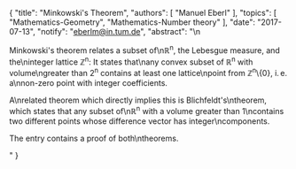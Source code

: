 {
    "title": "Minkowski's Theorem",
    "authors": [
        "Manuel Eberl"
    ],
    "topics": [
        "Mathematics-Geometry",
        "Mathematics-Number theory"
    ],
    "date": "2017-07-13",
    "notify": "eberlm@in.tum.de",
    "abstract": "\n<p>Minkowski's theorem relates a subset of\n&#8477;<sup>n</sup>, the Lebesgue measure, and the\ninteger lattice &#8484;<sup>n</sup>: It states that\nany convex subset of &#8477;<sup>n</sup> with volume\ngreater than 2<sup>n</sup> contains at least one lattice\npoint from &#8484;<sup>n</sup>\\{0}, i.&thinsp;e. a\nnon-zero point with integer coefficients.</p>  <p>A\nrelated theorem which directly implies this is Blichfeldt's\ntheorem, which states that any subset of\n&#8477;<sup>n</sup> with a volume greater than 1\ncontains two different points whose difference vector has integer\ncomponents.</p>  <p>The entry contains a proof of both\ntheorems.</p>"
}